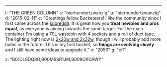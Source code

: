 ---
t: "THE GREEN COLUMN"
s: "bierhundertzwanzig"
a: "bierhundertzwanzig"
d: "2015-02-11"
c: "Greetings fellow Bucketeers! I like the community since I first came across the <a href='http://www.reddit.com/r/SpaceBuckets/'>subreddit</a>. It is great how you<strong> treat newbies and pros equal</strong>, as everyone is aiming towards the same target. For the main container I'm using a 70L wastebin with 4 sockets and a roll of duct tape. The lighting right now is <a href='http://www.amazon.com/gp/product/B00J7IOMCS/ref=as_li_tl?ie=UTF8&camp=1789&creative=390957&creativeASIN=B00J7IOMCS&linkCode=as2&tag=spacbuck-20&linkId=HIZCXETKN3XOMUBN'>2x20w and 2x32w</a>, though I will probably add more bulbs in the future. This is my first bucket, so <strong>things are evolving slowly </strong>and I still have some ideas to upgrade it."
v: "2050"
g: "cfl"

z: "B01DL9DQ8O,B00M6SR1JM,B009OXDAWY"
